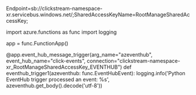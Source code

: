
Endpoint=sb://clickstream-namespace-xr.servicebus.windows.net/;SharedAccessKeyName=RootManageSharedAccessKey;



import azure.functions as func
import logging

app = func.FunctionApp()

@app.event_hub_message_trigger(arg_name="azeventhub", event_hub_name="click-events",
                               connection="clickstream-namespace-xr_RootManageSharedAccessKey_EVENTHUB") 
def eventhub_trigger1(azeventhub: func.EventHubEvent):
    logging.info('Python EventHub trigger processed an event: %s',
                azeventhub.get_body().decode('utf-8'))



